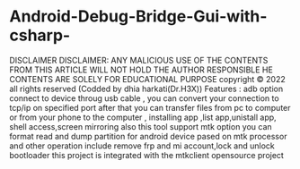 # Android-Debug-Bridge-Gui-with-csharp-
DISCLAIMER
DISCLAIMER: ANY MALICIOUS USE OF THE CONTENTS FROM THIS ARTICLE WILL NOT HOLD THE AUTHOR RESPONSIBLE HE CONTENTS ARE SOLELY FOR EDUCATIONAL PURPOSE copyright © 2022 all rights reserved (Codded by dhia harkati(Dr.H3X))
Features : 
adb option connect to device throug usb cable , you can convert your connection to tcp/ip on specified port after that you can transfer files from pc to computer or from your phone to the computer , installing app ,list app,unistall app, shell access,screen mirroring
also this tool support mtk option you can format read and dump partition for android device pased on mtk processor and other operation include remove frp and mi account,lock and unlock bootloader 
this project is integrated with the mtkclient opensource project 
